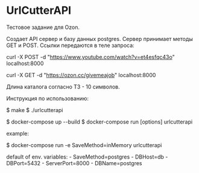 # UrlCutterAPI

Тестовое задание для Ozon.

Создает API сервер и базу данных postgres.
Сервер принимает методы GET и POST. Ссылки передаются в теле запроса:

curl -X POST -d "https://www.youtube.com/watch?v=et4esfqc43o" localhost:8000

curl -X GET -d "https://ozon.cc/givemeajob" localhost:8000

Длина каталога согласно ТЗ - 10 символов.

Инструкция по использованию:

$ make
$ ./urlcutterapi

$ docker-compose up --build
$ docker-compose run [options] urlcutterapi

example:

$ docker-compose run -e SaveMethod=inMemory urlcutterapi

default of  env. variables:
  	- SaveMethod=postgres
  	- DBHost=db
  	- DBPort=5432
  	- ServerPort=8000
  	- DBName=postgres


